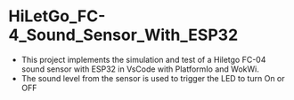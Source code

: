 # HiLetGo_FC-4_Sound_Sensor_With_ESP32
+ This project implements the simulation and test of a Hiletgo FC-04 sound sensor with ESP32 in VsCode with PlatformIo and WokWi. 
+ The sound level from the sensor is used to trigger the LED to turn On or OFF

